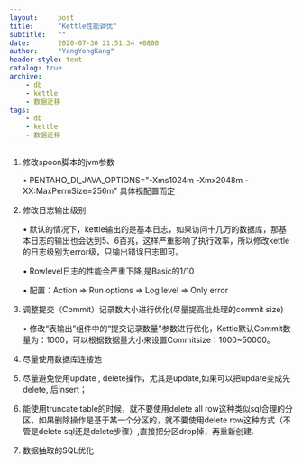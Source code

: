 ```yaml
---
layout:     post
title:      "Kettle性能调优"
subtitle:   ""
date:       2020-07-30 21:51:34 +0800
author:     "YangYongKang"
header-style: text
catalog: true
archive:
    - db
    - kettle
    - 数据迁移
tags:
    - db
    - kettle
    - 数据迁移
---
```


1. 修改spoon脚本的jvm参数

     • PENTAHO_DI_JAVA_OPTIONS="-Xms1024m -Xmx2048m -XX:MaxPermSize=256m" 具体视配置而定
2. 修改日志输出级别

     • 默认的情况下，kettle输出的是基本日志，如果访问十几万的数据库，那基本日志的输出也会达到5、6百兆，这样严重影响了执行效率，所以修改kettle的日志级别为error级，只输出错误日志即可。
     
     • Rowlevel日志的性能会严重下降,是Basic的1/10
     
     • 配置：Action => Run options => Log level => Only error
3. 调整提交（Commit）记录数大小进行优化(尽量提高批处理的commit size)

     • 修改“表输出”组件中的“提交记录数量”参数进行优化，Kettle默认Commit数量为：1000，可以根据数据量大小来设置Commitsize：1000~50000。
4. 尽量使用数据库连接池
5. 尽量避免使用update , delete操作，尤其是update,如果可以把update变成先delete, 后insert；
6. 能使用truncate table的时候，就不要使用delete all row这种类似sql合理的分区，如果删除操作是基于某一个分区的，就不要使用delete row这种方式（不管是delete sql还是delete步骤）,直接把分区drop掉，再重新创建.
7. 数据抽取的SQL优化
